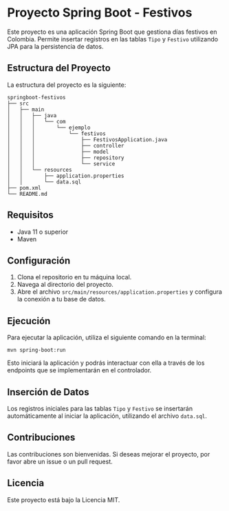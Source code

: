 # Proyecto Spring Boot - Festivos

Este proyecto es una aplicación Spring Boot que gestiona días festivos en Colombia. Permite insertar registros en las tablas `Tipo` y `Festivo` utilizando JPA para la persistencia de datos.

## Estructura del Proyecto

La estructura del proyecto es la siguiente:

```
springboot-festivos
├── src
│   ├── main
│   │   ├── java
│   │   │   └── com
│   │   │       └── ejemplo
│   │   │           └── festivos
│   │   │               ├── FestivosApplication.java
│   │   │               ├── controller
│   │   │               ├── model
│   │   │               ├── repository
│   │   │               └── service
│   │   └── resources
│   │       ├── application.properties
│   │       └── data.sql
├── pom.xml
└── README.md
```

## Requisitos

- Java 11 o superior
- Maven

## Configuración

1. Clona el repositorio en tu máquina local.
2. Navega al directorio del proyecto.
3. Abre el archivo `src/main/resources/application.properties` y configura la conexión a tu base de datos.

## Ejecución

Para ejecutar la aplicación, utiliza el siguiente comando en la terminal:

```
mvn spring-boot:run
```

Esto iniciará la aplicación y podrás interactuar con ella a través de los endpoints que se implementarán en el controlador.

## Inserción de Datos

Los registros iniciales para las tablas `Tipo` y `Festivo` se insertarán automáticamente al iniciar la aplicación, utilizando el archivo `data.sql`.

## Contribuciones

Las contribuciones son bienvenidas. Si deseas mejorar el proyecto, por favor abre un issue o un pull request.

## Licencia

Este proyecto está bajo la Licencia MIT.
